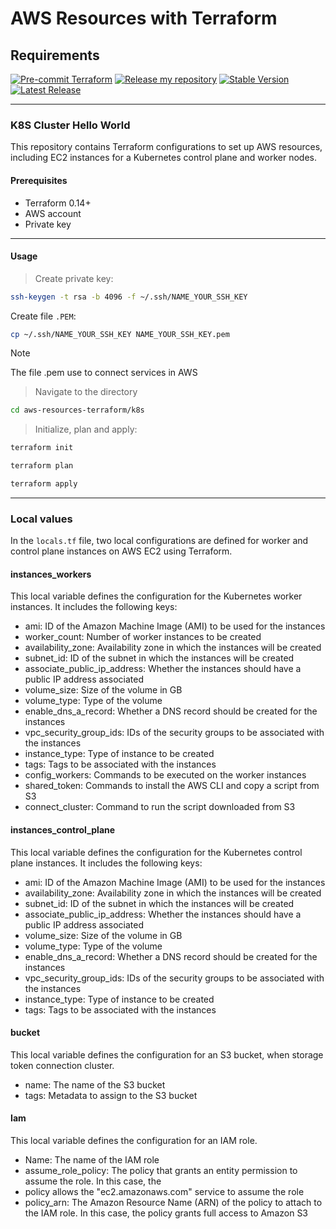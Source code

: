 # AWS Resources with Terraform

## Requirements

[![Pre-commit Terraform](https://github.com/aureliomalheiros/aws-modules-terraform/actions/workflows/terraform-lint.yaml/badge.svg?branch=main)](https://github.com/aureliomalheiros/aws-modules-terraform/actions/workflows/terraform-lint.yaml)
[![Release my repository](https://github.com/aureliomalheiros/aws-modules-terraform/actions/workflows/release.yml/badge.svg)](https://github.com/aureliomalheiros/aws-modules-terraform/actions/workflows/release.yml)
[![Stable Version](https://img.shields.io/github/v/tag/aureliomalheiros/aws-modules-terraform)](https://img.shields.io/github/v/tag/aureliomalheiros/aws-modules-terraform)
[![Latest Release](https://img.shields.io/github/v/release/aureliomalheiros/aws-modules-terraform?color=%233D9970)](https://img.shields.io/github/v/release/aureliomalheiros/aws-modules-terraform?color=%233D9970)

---

### K8S Cluster Hello World

This repository contains Terraform configurations to set up AWS resources, including EC2 instances for a Kubernetes control plane and worker nodes.

#### Prerequisites

- Terraform 0.14+
- AWS account
- Private key

---

#### Usage

> Create private key:

```bash
ssh-keygen -t rsa -b 4096 -f ~/.ssh/NAME_YOUR_SSH_KEY
```

Create file `.PEM`:

```bash
cp ~/.ssh/NAME_YOUR_SSH_KEY NAME_YOUR_SSH_KEY.pem
```

> [!Note]
> The file .pem use to connect services in AWS

> Navigate to the directory

```bash
cd aws-resources-terraform/k8s
```

> Initialize, plan and apply:

```bash
terraform init
```

``` bash
terraform plan
```

```bash
terraform apply
```

---

### Local values

In the `locals.tf` file, two local configurations are defined for worker and control plane instances on AWS EC2 using Terraform.

#### instances_workers

This local variable defines the configuration for the Kubernetes worker instances. It includes the following keys:

- ami: ID of the Amazon Machine Image (AMI) to be used for the instances
- worker_count: Number of worker instances to be created
- availability_zone: Availability zone in which the instances will be created
- subnet_id: ID of the subnet in which the instances will be created
- associate_public_ip_address: Whether the instances should have a public IP address associated
- volume_size: Size of the volume in GB
- volume_type: Type of the volume
- enable_dns_a_record: Whether a DNS record should be created for the instances
- vpc_security_group_ids: IDs of the security groups to be associated with the instances
- instance_type: Type of instance to be created
- tags: Tags to be associated with the instances
- config_workers: Commands to be executed on the worker instances
- shared_token: Commands to install the AWS CLI and copy a script from S3
- connect_cluster: Command to run the script downloaded from S3

#### instances_control_plane

This local variable defines the configuration for the Kubernetes control plane instances. It includes the following keys:

- ami: ID of the Amazon Machine Image (AMI) to be used for the instances
- availability_zone: Availability zone in which the instances will be created
- subnet_id: ID of the subnet in which the instances will be created
- associate_public_ip_address: Whether the instances should have a public IP address associated
- volume_size: Size of the volume in GB
- volume_type: Type of the volume
- enable_dns_a_record: Whether a DNS record should be created for the instances
- vpc_security_group_ids: IDs of the security groups to be associated with the instances
- instance_type: Type of instance to be created
- tags: Tags to be associated with the instances

#### bucket

This local variable defines the configuration for an S3 bucket, when storage token connection cluster.

- name: The name of the S3 bucket
- tags: Metadata to assign to the S3 bucket

#### Iam

This local variable defines the configuration for an IAM role.

- Name: The name of the IAM role
- assume_role_policy: The policy that grants an entity permission to assume the role. In this case, the
- policy allows the "ec2.amazonaws.com" service to assume the role
- policy_arn: The Amazon Resource Name (ARN) of the policy to attach to the IAM role. In this case, the policy grants full access to Amazon S3
  